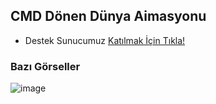 ## CMD Dönen Dünya Aimasyonu

* Destek Sunucumuz [Katılmak İçin Tıkla!](https://discord.gg/HehFQ7Qcub)

### Bazı Görseller

![image](https://github.com/Wasleycik/cmd-earth-animation/assets/104096743/453bf43a-152a-4a10-9fc3-9186a6967989)

